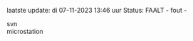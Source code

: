 laatste update: 
di 07-11-2023 13:46   uur 
Status: FAALT - fout - 
<div class="service R">svn</div><div class="service Y">microstation</div>